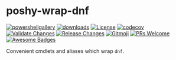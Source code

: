 # poshy-wrap-dnf

[![powershellgallery](https://img.shields.io/powershellgallery/v/poshy-wrap-dnf.svg)](https://www.powershellgallery.com/packages/poshy-wrap-dnf)
[![downloads](https://img.shields.io/powershellgallery/dt/poshy-wrap-dnf.svg)](https://www.powershellgallery.com/packages/poshy-wrap-dnf)
[![License](https://img.shields.io/github/license/pwshrc/poshy-wrap-dnf)](./LICENSE.txt)
[![codecov](https://codecov.io/gh/pwshrc/poshy-wrap-dnf/branch/main/graph/badge.svg)](https://codecov.io/gh/pwshrc/poshy-wrap-dnf)
[![Validate Changes](https://github.com/pwshrc/poshy-wrap-dnf/actions/workflows/validate.yml/badge.svg)](https://github.com/pwshrc/poshy-wrap-dnf/actions/workflows/validate.yml)
[![Release Changes](https://github.com/pwshrc/poshy-wrap-dnf/actions/workflows/release.yml/badge.svg)](https://github.com/pwshrc/poshy-wrap-dnf/actions/workflows/release.yml)
[![Gitmoji](https://img.shields.io/badge/gitmoji-%20😜%20😍-FFDD67.svg?style=flat-square)](https://gitmoji.carloscuesta.me/)
[![PRs Welcome](https://img.shields.io/badge/PRs-welcome-brightgreen.svg?style=flat-square)](http://makeapullrequest.com)
[![Awesome Badges](https://img.shields.io/badge/badges-awesome-green.svg)](https://github.com/Naereen/badges)

Convenient cmdlets and aliases which wrap `dnf`.